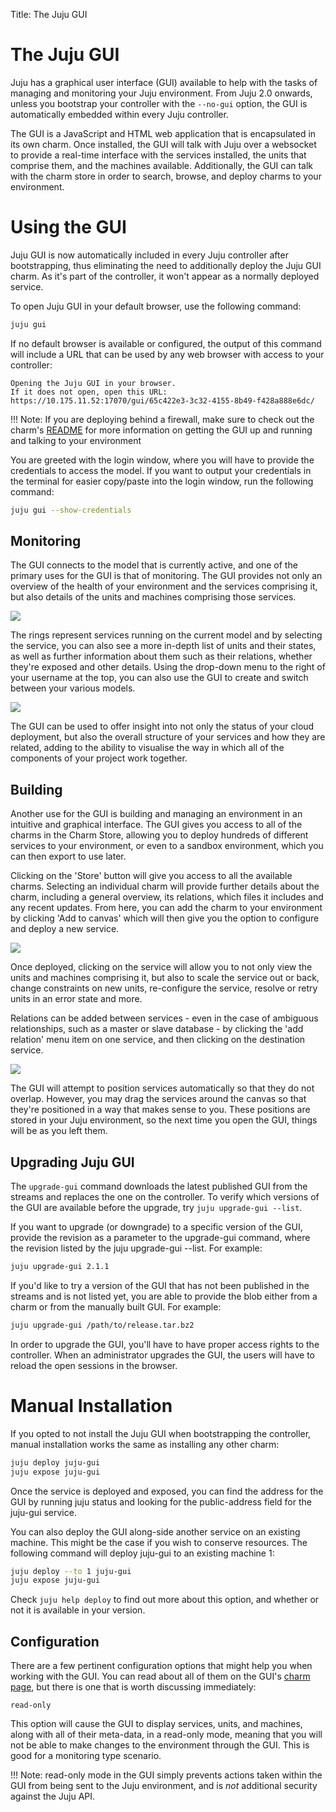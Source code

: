 Title: The Juju GUI  

# The Juju GUI

Juju has a graphical user interface (GUI) available to help with the tasks of 
managing and monitoring your Juju environment. From Juju 2.0 onwards, unless 
you bootstrap your controller with the `--no-gui` option, the GUI is 
automatically embedded within every Juju controller.

The GUI is a JavaScript and HTML web application that is encapsulated in its 
own charm. Once installed, the GUI will talk with Juju over a websocket to 
provide a real-time interface with the services installed, the units that 
comprise them, and the machines available. Additionally, the GUI can talk with 
the charm store in order to search, browse,
and deploy charms to your environment.

# Using the GUI

Juju GUI is now automatically included in every Juju controller after 
bootstrapping, thus eliminating the need to additionally deploy the Juju GUI 
charm. As it's part of the controller, it won't appear as a normally deployed 
service.

To open Juju GUI in your default browser, use the following command:

```bash
juju gui
```

If no default browser is available or configured, the output of this command 
will include a URL that can be used by any web browser with access to your 
controller:

```no-highlight
Opening the Juju GUI in your browser.
If it does not open, open this URL:
https://10.175.11.52:17070/gui/65c422e3-3c32-4155-8b49-f428a888e6dc/
```

!!! Note: If you are deploying behind a firewall, make sure to check out the 
charm's [README](https://jujucharms.com/juju-gui/) for more information on 
getting the GUI up and running and talking to your environment

You are greeted with the login window, where you will have to provide the 
credentials to access the model. If you want to output your credentials in the 
terminal for easier copy/paste into the login window, run the following 
command:

```bash
juju gui --show-credentials 
```

## Monitoring

The GUI connects to the model that is currently active, and one of the primary 
uses for the GUI is that of monitoring. The GUI provides not only an overview 
of the health of your environment and the services comprising it, but also 
details of the units and machines comprising those services.

![](./media/gui2_management-status.png)

The rings represent services running on the current model and by selecting the 
service, you can also see a more in-depth list of units and their states, as 
well as further information about them such as their relations, whether 
they're exposed and other details. Using the drop-down menu to the right of 
your username at the top, you can also use the GUI to create and switch between 
your various models.

![](./media/gui2_management-add-model.png)

The GUI can be used to offer insight into not only the status of your cloud
deployment, but also the overall structure of your services and how they are
related, adding to the ability to visualise the way in which all of the
components of your project work together. 


## Building

Another use for the GUI is building and managing an environment in an intuitive
and graphical interface. The GUI gives you access to all of the charms in the
Charm Store, allowing you to deploy hundreds of different services to your
environment, or even to a sandbox environment, which you can then export to use
later.

Clicking on the 'Store' button will give you access to all the available 
charms. Selecting an individual charm will provide further details about the 
charm, including
a general overview, its relations, which files it includes and any recent 
updates. From here, you can add the charm to your environment by clicking 'Add 
to canvas' which
will then give you the option to configure and deploy a new service.

![](./media/gui2_management-charmstore.png)

Once deployed, clicking on the service will allow you to not only view the 
units and machines comprising it, but also to scale the service out or back, 
change constraints on new units, re-configure the service, resolve or retry 
units in an error state and more.

Relations can be added between services - even in the case of ambiguous
relationships, such as a master or slave database - by clicking the 'add
relation' menu item on one service, and then clicking on the destination
service.

![](./media/gui2_management-relationship.png)

The GUI will attempt to position services automatically so that they do not
overlap. However, you may drag the services around the canvas so that they're
positioned in a way that makes sense to you. These positions are stored in your
Juju environment, so the next time you open the GUI, things will be as you left
them.

## Upgrading Juju GUI

The `upgrade-gui` command downloads the latest published GUI from the streams 
and replaces the one on the controller. To verify which versions of the GUI 
are available before the upgrade, try ```juju upgrade-gui --list```.

If you want to upgrade (or downgrade) to a specific version of the GUI, 
provide the revision as a parameter to the upgrade-gui command, where the 
revision listed by the juju upgrade-gui --list. For example:

```bash
juju upgrade-gui 2.1.1 
```

If you'd like to try a version of the GUI that has not been published in the 
streams and is not listed yet, you are able to provide the blob either from a 
charm or from the manually built GUI. For example:

```bash
juju upgrade-gui /path/to/release.tar.bz2
```
In order to upgrade the GUI, you'll have to have proper access rights to the 
controller. When an administrator upgrades the GUI, the users will have to 
reload the open sessions in the browser.

# Manual Installation

If you opted to not install the Juju GUI when bootstrapping the controller, 
manual installation works the same as installing any other charm:

```bash
juju deploy juju-gui
juju expose juju-gui
```

Once the service is deployed and exposed, you can find the address for the GUI
by running juju status and looking for the public-address field for the 
juju-gui service.

You can also deploy the GUI along-side another service on an existing machine. 
This might be the case if you wish to conserve resources. The following 
command will deploy juju-gui to an existing machine 1:

```bash
juju deploy --to 1 juju-gui
juju expose juju-gui
```

Check `juju help deploy` to find out more about this option, and whether or not
it is available in your version.

## Configuration

There are a few pertinent configuration options that might help you when 
working with the GUI. You can read about all of them on the GUI's [charm 
page](https://jujucharms.com/juju-gui/), but there is one that is worth 
discussing immediately:

```no-highlight
read-only
```

This option will cause the GUI to display services, units, and machines, along
with all of their meta-data, in a read-only mode, meaning that you will not be
able to make changes to the environment through the GUI. This is good for a
monitoring type scenario.

!!! Note: read-only mode in the GUI simply prevents actions taken within the 
GUI from being sent to the Juju environment, and is _not_ additional security 
against the Juju API.



